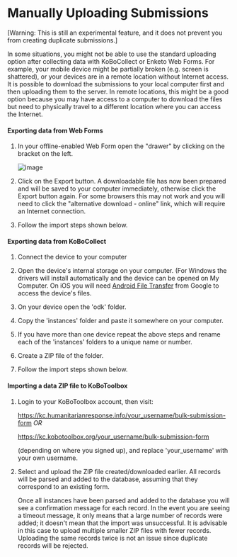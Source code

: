 # Manually Uploading Submissions

[Warning: This is still an experimental feature, and it does not prevent you from creating duplicate submissions.]

In some situations, you might not be able to use the standard uploading option after collecting data with KoBoCollect or Enketo Web Forms. For example, your mobile device might be partially broken (e.g. screen is shattered), or your devices are in a remote location without Internet access. It is possible to download the submissions to your local computer first and then uploading them to the server. In remote locations, this might be a good option because you may have access to a computer to download the files but need to physically travel to a different location where you can access the Internet.

#### **Exporting data from Web Forms**

1. In your offline-enabled Web Form open the "drawer" by clicking on the bracket on the left. 

    ![image](/images/manual_upload/export_data.png)

2. Click on the Export button. A downloadable file has now been prepared and will be saved to your computer immediately, otherwise click the Export button again. For some browsers this may not work and you will need to click the "alternative download - online" link, which will require an Internet connection. 

3. Follow the import steps shown below.

#### **Exporting data from KoBoCollect**

1. Connect the device to your computer

2. Open the device's internal storage on your computer. (For Windows the drivers will install automatically and the device can be opened on My Computer. On iOS you will need [Android File Transfer](https://www.android.com/intl/en_us/filetransfer) from Google to access the device's files.

3. On your device open the 'odk' folder.

4. Copy the 'instances' folder and paste it somewhere on your computer.

5. If you have more than one device repeat the above steps and rename each of the 'instances' folders to a unique name or number.

6. Create a ZIP file of the folder.

7. Follow the import steps shown below.

#### **Importing a data ZIP file to KoBoToolbox**

1. Login to your KoBoToolbox account, then visit:

    https://kc.humanitarianresponse.info/your_username/bulk-submission-form *OR*

    https://kc.kobotoolbox.org/your_username/bulk-submission-form 

    (depending on where you signed up), and replace 'your_username' with your own username.

2. Select and upload the ZIP file created/downloaded earlier. All records will be parsed and added to the database, assuming that they correspond to an existing form.

    Once all instances have been parsed and added to the database you will see a confirmation message for each record. In the event you are seeing a timeout message, it only means that a large number of records were added; it doesn't mean that the import was unsuccessful. It is advisable in this case to upload multiple smaller ZIP files with fewer records. Uploading the same records twice is not an issue since duplicate records will be rejected.
